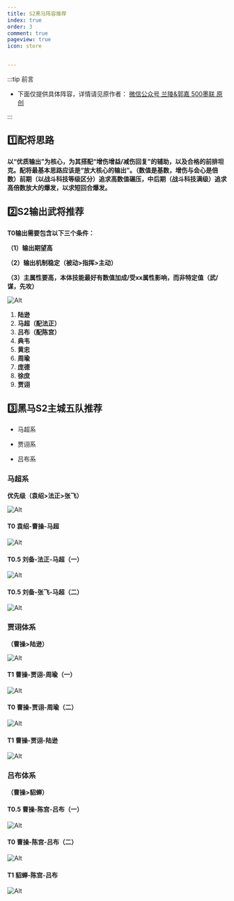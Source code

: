 ```yaml
---
title: S2黑马阵容推荐
index: true
order: 3
comment: true
pageview: true
icon: store


---
```


:::tip 前言


* 下面仅提供具体阵容，详情请见原作者：  <a href="https://mp.weixin.qq.com/s/_3CevLOF9C3TR_DAUWcFOQ">微信公众号  兰陵&郭嘉 500墨联 原创</a>

:::

## 1️⃣配将思路

**以“优质输出”为核心，为其搭配“增伤增益/减伤回复”的辅助，以及合格的前排坦克。配将最基本思路应该是“放大核心的输出”。（数值是基数，增伤与会心是倍数）前期（以战斗科技等级区分）追求高数值碾压，中后期（战斗科技满级）追求高倍数放大的爆发，以求短回合爆发。**


## 2️⃣S2输出武将推荐

**T0输出需要包含以下三个条件：**

**（1）输出期望高**

**（2）输出机制稳定（被动>指挥>主动）**

**（3）主属性要高，本体技能最好有数值加成/受xx属性影响，而非特定值（武/谋，先攻）**

![Alt](/阵容攻略/1.png "武将技能分析")

 1. **陆逊**
 2. **马超（配法正）**
 3. **吕布（配陈宫）**
 4. **典韦**
 5. **黄忠**
 6. **周瑜**
 7. **庞德**
 8. **徐庶**
 9. **贾诩**
   
## 3️⃣黑马S2主城五队推荐

* 马超系

* 贾诩系

* 吕布系



### 马超系

**优先级（袁绍>法正>张飞）**

![Alt](/阵容攻略/2.png "马超系")

#### **T0 袁绍-曹操-马超**

![Alt](/阵容攻略/4.png "T0 袁绍-曹操-马超")

#### **T0.5 刘备-法正-马超（一）**

![Alt](/阵容攻略/5.png "T0.5 刘备-法正-马超（一）")

#### **T0.5 刘备-张飞-马超（二）**


![Alt](/阵容攻略/6.png "T0.5 刘备-张飞-马超（二）")

### 贾诩体系

**（曹操>陆逊）**

![Alt](/阵容攻略/3.png "贾诩体系")


#### **T1 曹操-贾诩-周瑜（一）**

![Alt](/阵容攻略/7.png "T1 曹操-贾诩-周瑜（一）")


#### **T0 曹操-贾诩-周瑜（二）**

![Alt](/阵容攻略/8.png "T0 曹操-贾诩-周瑜（二）")

#### **T1 曹操-贾诩-陆逊**

![Alt](/阵容攻略/9.png "T1 曹操-贾诩-陆逊")

### 吕布体系

**（曹操>貂蝉）**

#### **T0.5 曹操-陈宫-吕布（一）**

![Alt](/阵容攻略/10.png "T0.5 曹操-陈宫-吕布（一）")

#### **T0 曹操-陈宫-吕布（二）**

![Alt](/阵容攻略/11.png "T0 曹操-陈宫-吕布（二）")

#### **T1 貂蝉-陈宫-吕布**

![Alt](/阵容攻略/12.png "T1 貂蝉-陈宫-吕布")






